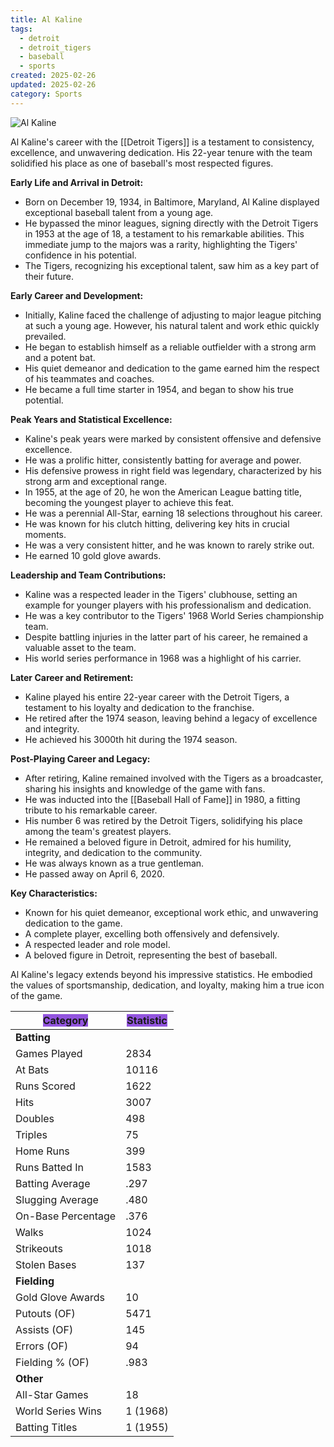 ```yaml
---
title: Al Kaline
tags:
  - detroit
  - detroit_tigers
  - baseball
  - sports
created: 2025-02-26
updated: 2025-02-26
category: Sports
---
```

![Al Kaline](https://www.mlive.com/resizer/v2/66L567N6GJAS5F6UPXSBCJD5SI.JPG?auth=c19949246ab1f02c86cc4bd10ee44e25a72c1fff685bbb15854097b4e45fbe92&width=1280&quality=90)

Al Kaline's career with the [[Detroit Tigers]] is a testament to consistency, excellence, and unwavering dedication. His 22-year tenure with the team solidified his place as one of baseball's most respected figures.  

**Early Life and Arrival in Detroit:**

- Born on December 19, 1934, in Baltimore, Maryland, Al Kaline displayed exceptional baseball talent from a young age.
- He bypassed the minor leagues, signing directly with the Detroit Tigers in 1953 at the age of 18, a testament to his remarkable abilities. This immediate jump to the majors was a rarity, highlighting the Tigers' confidence in his potential.
- The Tigers, recognizing his exceptional talent, saw him as a key part of their future.

**Early Career and Development:**

- Initially, Kaline faced the challenge of adjusting to major league pitching at such a young age. However, his natural talent and work ethic quickly prevailed.
- He began to establish himself as a reliable outfielder with a strong arm and a potent bat.
- His quiet demeanor and dedication to the game earned him the respect of his teammates and coaches.
- He became a full time starter in 1954, and began to show his true potential.

**Peak Years and Statistical Excellence:**

- Kaline's peak years were marked by consistent offensive and defensive excellence.
- He was a prolific hitter, consistently batting for average and power.
- His defensive prowess in right field was legendary, characterized by his strong arm and exceptional range.
- In 1955, at the age of 20, he won the American League batting title, becoming the youngest player to achieve this feat.
- He was a perennial All-Star, earning 18 selections throughout his career.
- He was known for his clutch hitting, delivering key hits in crucial moments.
- He was a very consistent hitter, and he was known to rarely strike out.
- He earned 10 gold glove awards.

**Leadership and Team Contributions:**

- Kaline was a respected leader in the Tigers' clubhouse, setting an example for younger players with his professionalism and dedication.
- He was a key contributor to the Tigers' 1968 World Series championship team.
- Despite battling injuries in the latter part of his career, he remained a valuable asset to the team.
- His world series performance in 1968 was a highlight of his carrier.

**Later Career and Retirement:**

- Kaline played his entire 22-year career with the Detroit Tigers, a testament to his loyalty and dedication to the franchise.
- He retired after the 1974 season, leaving behind a legacy of excellence and integrity.
- He achieved his 3000th hit during the 1974 season.

**Post-Playing Career and Legacy:**

- After retiring, Kaline remained involved with the Tigers as a broadcaster, sharing his insights and knowledge of the game with fans.
- He was inducted into the [[Baseball Hall of Fame]] in 1980, a fitting tribute to his remarkable career.
- His number 6 was retired by the Detroit Tigers, solidifying his place among the team's greatest players.
- He remained a beloved figure in Detroit, admired for his humility, integrity, and dedication to the community.
- He was always known as a true gentleman.
- He passed away on April 6, 2020.

**Key Characteristics:**

- Known for his quiet demeanor, exceptional work ethic, and unwavering dedication to the game.
- A complete player, excelling both offensively and defensively.
- A respected leader and role model.
- A beloved figure in Detroit, representing the best of baseball.

Al Kaline's legacy extends beyond his impressive statistics. He embodied the values of sportsmanship, dedication, and loyalty, making him a true icon of the game.

| <span style="background:#9254de">Category</span>          | <span style="background:#9254de">Statistic</span> |
|-------------------|-----------|
| **Batting** |           |
| Games Played      | 2834      |
| At Bats           | 10116     |
| Runs Scored       | 1622      |
| Hits              | 3007      |
| Doubles           | 498       |
| Triples           | 75        |
| Home Runs         | 399       |
| Runs Batted In    | 1583      |
| Batting Average   | .297      |
| Slugging Average  | .480      |
| On-Base Percentage| .376      |
| Walks              | 1024      |
| Strikeouts        | 1018      |
| Stolen Bases      | 137       |
| **Fielding** |           |
| Gold Glove Awards | 10        |
| Putouts (OF)      | 5471      |
| Assists (OF)      | 145       |
| Errors (OF)       | 94        |
| Fielding % (OF)   | .983      |
| **Other** |           |
| All-Star Games    | 18        |
| World Series Wins | 1 (1968) |
| Batting Titles    | 1 (1955) |
